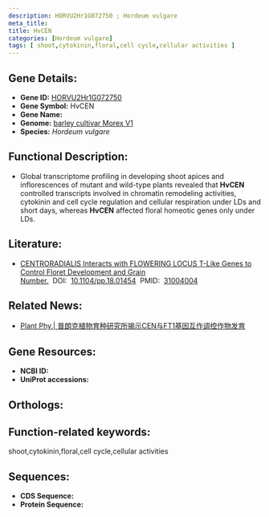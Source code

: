 ```yaml
---
description: HORVU2Hr1G072750 ; Hordeum vulgare
meta_title:
title: HvCEN
categories: [Hordeum vulgare]
tags: [ shoot,cytokinin,floral,cell cycle,cellular activities ]
---
```


## Gene Details:
- **Gene ID:**	[HORVU2Hr1G072750]()
- **Gene Symbol:** HvCEN
- **Gene Name:** 
- **Genome:** [barley cultivar Morex V1]()
- **Species:** *Hordeum vulgare*

## Functional Description:
   - Global transcriptome profiling in developing shoot apices and inflorescences of mutant and wild-type plants revealed that **HvCEN** controlled transcripts involved in chromatin remodeling activities, cytokinin and cell cycle regulation and cellular respiration under LDs and short days, whereas **HvCEN** affected floral homeotic genes only under LDs.

## Literature:
   - [CENTRORADIALIS Interacts with FLOWERING LOCUS T-Like Genes to Control Floret Development and Grain Number.]( https://academic.oup.com/plphys/article/180/2/1013/6117493?login=true)&nbsp;&nbsp;DOI:&nbsp;&nbsp;[10.1104/pp.18.01454](https://academic.oup.com/plphys/article/180/2/1013/6117493?login=true)&nbsp;&nbsp;PMID:&nbsp;&nbsp;[31004004](https://pubmed.ncbi.nlm.nih.gov/31004004/)

## Related News:
   - [Plant Phy.| 普朗克植物育种研究所揭示CEN与FT1基因互作调控作物发育](https://mp.weixin.qq.com/s?__biz=Mzg3MDEwNDEyMg==&mid=2247484235&idx=2&sn=753d2bf31d7c9a78c729a50f18a779de&chksm=ce93ae1ef9e42708ff78c9332be86abd6eea485ac5b0010ac03e4e9ae280d789a4285655dadc&scene=27#wechat_redirect)

## Gene Resources:
- **NCBI ID:** [](https://www.ncbi.nlm.nih.gov/gene/?term=)
- **UniProt accessions:** [](https://www.uniprot.org/uniprotkb//entry)

## Orthologs:


## Function-related keywords:
shoot,cytokinin,floral,cell cycle,cellular activities

## Sequences:
- **CDS Sequence:**
- **Protein Sequence:**
